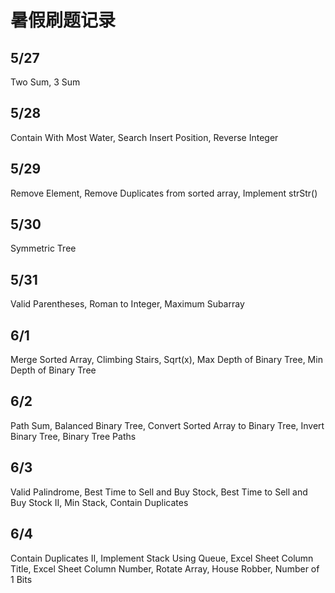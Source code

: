 # 暑假刷题记录
## 5/27 
Two Sum, 3 Sum

## 5/28
Contain With Most Water, Search Insert Position, Reverse Integer

## 5/29
Remove Element, Remove Duplicates from sorted array, Implement strStr()

## 5/30
Symmetric Tree

## 5/31
Valid Parentheses, Roman to Integer, Maximum Subarray

## 6/1
Merge Sorted Array, Climbing Stairs, Sqrt(x), Max Depth of Binary Tree, Min Depth of Binary Tree

## 6/2
Path Sum, Balanced Binary Tree, Convert Sorted Array to Binary Tree, Invert Binary Tree, Binary Tree Paths

## 6/3
Valid Palindrome, Best Time to Sell and Buy Stock, Best Time to Sell and Buy Stock II, Min Stack, Contain Duplicates

## 6/4
Contain Duplicates II, Implement Stack Using Queue, Excel Sheet Column Title, Excel Sheet Column Number, Rotate Array, House Robber, Number of 1 Bits